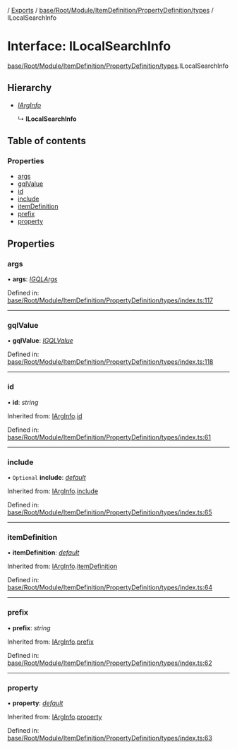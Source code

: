 [](../README.md) / [Exports](../modules.md) / [base/Root/Module/ItemDefinition/PropertyDefinition/types](../modules/base_root_module_itemdefinition_propertydefinition_types.md) / ILocalSearchInfo

# Interface: ILocalSearchInfo

[base/Root/Module/ItemDefinition/PropertyDefinition/types](../modules/base_root_module_itemdefinition_propertydefinition_types.md).ILocalSearchInfo

## Hierarchy

* [*IArgInfo*](base_root_module_itemdefinition_propertydefinition_types.iarginfo.md)

  ↳ **ILocalSearchInfo**

## Table of contents

### Properties

- [args](base_root_module_itemdefinition_propertydefinition_types.ilocalsearchinfo.md#args)
- [gqlValue](base_root_module_itemdefinition_propertydefinition_types.ilocalsearchinfo.md#gqlvalue)
- [id](base_root_module_itemdefinition_propertydefinition_types.ilocalsearchinfo.md#id)
- [include](base_root_module_itemdefinition_propertydefinition_types.ilocalsearchinfo.md#include)
- [itemDefinition](base_root_module_itemdefinition_propertydefinition_types.ilocalsearchinfo.md#itemdefinition)
- [prefix](base_root_module_itemdefinition_propertydefinition_types.ilocalsearchinfo.md#prefix)
- [property](base_root_module_itemdefinition_propertydefinition_types.ilocalsearchinfo.md#property)

## Properties

### args

• **args**: [*IGQLArgs*](gql_querier.igqlargs.md)

Defined in: [base/Root/Module/ItemDefinition/PropertyDefinition/types/index.ts:117](https://github.com/onzag/itemize/blob/11a98dec/base/Root/Module/ItemDefinition/PropertyDefinition/types/index.ts#L117)

___

### gqlValue

• **gqlValue**: [*IGQLValue*](gql_querier.igqlvalue.md)

Defined in: [base/Root/Module/ItemDefinition/PropertyDefinition/types/index.ts:118](https://github.com/onzag/itemize/blob/11a98dec/base/Root/Module/ItemDefinition/PropertyDefinition/types/index.ts#L118)

___

### id

• **id**: *string*

Inherited from: [IArgInfo](base_root_module_itemdefinition_propertydefinition_types.iarginfo.md).[id](base_root_module_itemdefinition_propertydefinition_types.iarginfo.md#id)

Defined in: [base/Root/Module/ItemDefinition/PropertyDefinition/types/index.ts:61](https://github.com/onzag/itemize/blob/11a98dec/base/Root/Module/ItemDefinition/PropertyDefinition/types/index.ts#L61)

___

### include

• `Optional` **include**: [*default*](../classes/base_root_module_itemdefinition_include.default.md)

Inherited from: [IArgInfo](base_root_module_itemdefinition_propertydefinition_types.iarginfo.md).[include](base_root_module_itemdefinition_propertydefinition_types.iarginfo.md#include)

Defined in: [base/Root/Module/ItemDefinition/PropertyDefinition/types/index.ts:65](https://github.com/onzag/itemize/blob/11a98dec/base/Root/Module/ItemDefinition/PropertyDefinition/types/index.ts#L65)

___

### itemDefinition

• **itemDefinition**: [*default*](../classes/base_root_module_itemdefinition.default.md)

Inherited from: [IArgInfo](base_root_module_itemdefinition_propertydefinition_types.iarginfo.md).[itemDefinition](base_root_module_itemdefinition_propertydefinition_types.iarginfo.md#itemdefinition)

Defined in: [base/Root/Module/ItemDefinition/PropertyDefinition/types/index.ts:64](https://github.com/onzag/itemize/blob/11a98dec/base/Root/Module/ItemDefinition/PropertyDefinition/types/index.ts#L64)

___

### prefix

• **prefix**: *string*

Inherited from: [IArgInfo](base_root_module_itemdefinition_propertydefinition_types.iarginfo.md).[prefix](base_root_module_itemdefinition_propertydefinition_types.iarginfo.md#prefix)

Defined in: [base/Root/Module/ItemDefinition/PropertyDefinition/types/index.ts:62](https://github.com/onzag/itemize/blob/11a98dec/base/Root/Module/ItemDefinition/PropertyDefinition/types/index.ts#L62)

___

### property

• **property**: [*default*](../classes/base_root_module_itemdefinition_propertydefinition.default.md)

Inherited from: [IArgInfo](base_root_module_itemdefinition_propertydefinition_types.iarginfo.md).[property](base_root_module_itemdefinition_propertydefinition_types.iarginfo.md#property)

Defined in: [base/Root/Module/ItemDefinition/PropertyDefinition/types/index.ts:63](https://github.com/onzag/itemize/blob/11a98dec/base/Root/Module/ItemDefinition/PropertyDefinition/types/index.ts#L63)
